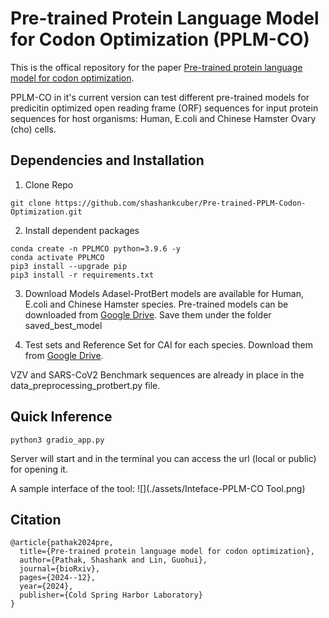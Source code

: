 
# Pre-trained Protein Language Model for Codon Optimization (PPLM-CO)

This is the offical repository for the paper [Pre-trained protein language model for codon optimization](https://www.biorxiv.org/content/10.1101/2024.12.12.628267v1). 

PPLM-CO in it's current version can test different pre-trained models for predicitin optimized open reading frame (ORF) sequences for input protein sequences for host organisms: Human, E.coli and Chinese Hamster Ovary (cho) cells.

## Dependencies and Installation
1. Clone Repo
```
git clone https://github.com/shashankcuber/Pre-trained-PPLM-Codon-Optimization.git
```
2. Install dependent packages
```
conda create -n PPLMCO python=3.9.6 -y
conda activate PPLMCO
pip3 install --upgrade pip
pip3 install -r requirements.txt
```
3. Download Models 
Adasel-ProtBert models are available for Human, E.coli and Chinese Hamster species.
Pre-trained models can be downloaded from [Google Drive]().
Save them under the folder saved_best_model

4. Test sets and Reference Set for CAI for each species.
Download them from [Google Drive]().

VZV and SARS-CoV2 Benchmark sequences are already in place in the data_preprocessing_protbert.py file.

## Quick Inference 
```
python3 gradio_app.py
```
Server will start and in the terminal you can access the url (local or public) for opening it. 

A sample interface of the tool:
![](./assets/Inteface-PPLM-CO Tool.png)

## Citation
```
@article{pathak2024pre,
  title={Pre-trained protein language model for codon optimization},
  author={Pathak, Shashank and Lin, Guohui},
  journal={bioRxiv},
  pages={2024--12},
  year={2024},
  publisher={Cold Spring Harbor Laboratory}
}
```



